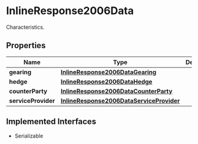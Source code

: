 

# InlineResponse2006Data

Characteristics.

## Properties

Name | Type | Description | Notes
------------ | ------------- | ------------- | -------------
**gearing** | [**InlineResponse2006DataGearing**](InlineResponse2006DataGearing.md) |  |  [optional]
**hedge** | [**InlineResponse2006DataHedge**](InlineResponse2006DataHedge.md) |  |  [optional]
**counterParty** | [**InlineResponse2006DataCounterParty**](InlineResponse2006DataCounterParty.md) |  |  [optional]
**serviceProvider** | [**InlineResponse2006DataServiceProvider**](InlineResponse2006DataServiceProvider.md) |  |  [optional]


## Implemented Interfaces

* Serializable


